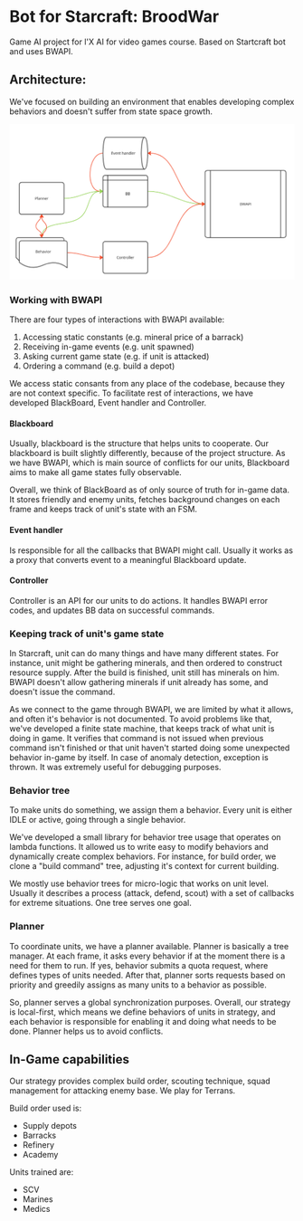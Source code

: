 # Bot for Starcraft: BroodWar

Game AI project for l'X AI for video games course. Based on Startcraft bot and uses BWAPI.

## Architecture:

We've focused on building an environment that enables developing complex behaviors and doesn't suffer from state space growth.

![](docs/architecture.png)

### Working with BWAPI

There are four types of interactions with BWAPI available:
1. Accessing static constants (e.g. mineral price of a barrack)
2. Receiving in-game events (e.g. unit spawned)
3. Asking current game state (e.g. if unit is attacked)
4. Ordering a command (e.g. build a depot)

We access static consants from any place of the codebase, because they are not context specific. To facilitate rest of interactions, we have developed BlackBoard, Event handler and Controller.

#### Blackboard

Usually, blackboard is the structure that helps units to cooperate. Our blackboard is built slightly differently, because of the project structure. As we have BWAPI, which is main source of conflicts for our units, Blackboard aims to make all game states fully observable.

Overall, we think of BlackBoard as of only source of truth for in-game data. It stores friendly and enemy units, fetches background changes on each frame and keeps track of unit's state with an FSM.

#### Event handler

Is responsible for all the callbacks that BWAPI might call. Usually it works as a proxy that converts event to a meaningful Blackboard update.

#### Controller

Controller is an API for our units to do actions. It handles BWAPI error codes, and updates BB data on successful commands.

### Keeping track of unit's game state

In Starcraft, unit can do many things and have many different states. For instance, unit might be gathering minerals, and then ordered to construct resource supply. After the build is finished, unit still has minerals on him. BWAPI doesn't allow gathering minerals if unit already has some, and doesn't issue the command.

As we connect to the game through BWAPI, we are limited by what it allows, and often it's behavior is not documented. To avoid problems like that, we've developed a finite state machine, that keeps track of what unit is doing in game. It verifies that command is not issued when previous command isn't finished or that unit haven't started doing some unexpected behavior in-game by itself. In case of anomaly detection, exception is thrown. It was extremely useful for debugging purposes.

### Behavior tree

To make units do something, we assign them a behavior. Every unit is either IDLE or active, going through a single behavior.

We've developed a small library for behavior tree usage that operates on lambda functions. It allowed us to write easy to modify behaviors and dynamically create complex behaviors. For instance, for build order, we clone a "build command" tree, adjusting it's context for current building.

We mostly use behavior trees for micro-logic that works on unit level. Usually it describes a process (attack, defend, scout) with a set of callbacks for extreme situations.  One tree serves one goal.

### Planner

To coordinate units, we have a planner available. Planner is basically a tree manager. At each frame, it asks every behavior if at the moment there is a need for them to run. If yes, behavior submits a quota request, where defines types of units needed. After that, planner sorts requests based on priority and greedily assigns as many units to a behavior as possible.

So, planner serves a global synchronization purposes. Overall, our strategy is local-first, which means we define behaviors of units in strategy, and each behavior is responsible for enabling it and doing what needs to be done. Planner helps us to avoid conflicts.


## In-Game capabilities

Our strategy provides complex build order, scouting technique, squad management for attacking enemy base. We play for Terrans.

Build order used is:
- Supply depots
- Barracks
- Refinery
- Academy

Units trained are:
- SCV
- Marines
- Medics
